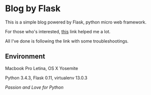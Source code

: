 # Blog by Flask

This is a simple blog powered by Flask, python micro web framework.

For those who's interested, [this](this) link helped me a lot.

All I've done is following the link with some troubleshootings.

## Environment
Macbook Pro Letina, OS X Yosemite

Python 3.4.3, Flask 0.11, virtualenv 13.0.3

_Passion and Love for Python_

[this]: http://charlesleifer.com/blog/how-to-make-a-flask-blog-in-one-hour-or-less/
